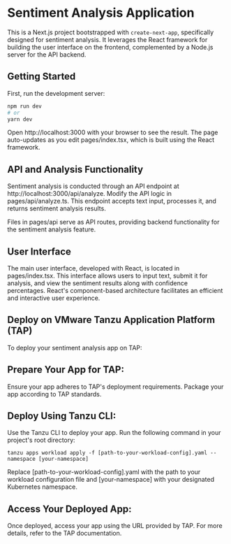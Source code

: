 # Sentiment Analysis Application

This is a Next.js project bootstrapped with `create-next-app`, specifically designed for sentiment analysis. It leverages the React framework for building the user interface on the frontend, complemented by a Node.js server for the API backend.

## Getting Started

First, run the development server:

```bash
npm run dev
# or
yarn dev
```

Open http://localhost:3000 with your browser to see the result. The page auto-updates as you edit pages/index.tsx, which is built using the React framework.

## API and Analysis Functionality
Sentiment analysis is conducted through an API endpoint at http://localhost:3000/api/analyze. Modify the API logic in pages/api/analyze.ts. This endpoint accepts text input, processes it, and returns sentiment analysis results.

Files in pages/api serve as API routes, providing backend functionality for the sentiment analysis feature.

## User Interface
The main user interface, developed with React, is located in pages/index.tsx. This interface allows users to input text, submit it for analysis, and view the sentiment results along with confidence percentages. React's component-based architecture facilitates an efficient and interactive user experience.

## Deploy on VMware Tanzu Application Platform (TAP)
To deploy your sentiment analysis app on TAP:

## Prepare Your App for TAP:
Ensure your app adheres to TAP's deployment requirements.
Package your app according to TAP standards.

## Deploy Using Tanzu CLI:
Use the Tanzu CLI to deploy your app. Run the following command in your project's root directory:

```shell
tanzu apps workload apply -f [path-to-your-workload-config].yaml --namespace [your-namespace]
```

Replace [path-to-your-workload-config].yaml with the path to your workload configuration file and [your-namespace] with your designated Kubernetes namespace.

## Access Your Deployed App:
Once deployed, access your app using the URL provided by TAP.
For more details, refer to the TAP documentation.